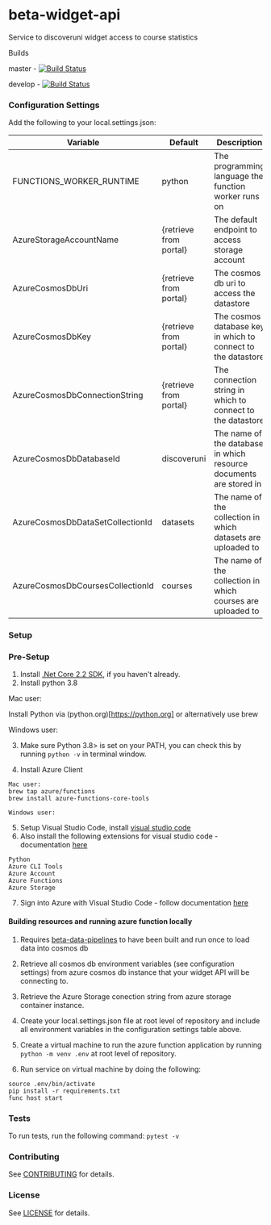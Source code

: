 beta-widget-api
=================
Service to discoveruni widget access to course statistics

Builds

master - [![Build Status](https://dev.azure.com/ofsbeta/discoverUni/_apis/build/status/prod/prod-widget-api?branchName=develop)](https://dev.azure.com/ofsbeta/discoverUni/_build/latest?definitionId=41&branchName=develop)

develop - [![Build Status](https://dev.azure.com/ofsbeta/discoverUni/_apis/build/status/dev/dev-widget-api?branchName=develop)](https://dev.azure.com/ofsbeta/discoverUni/_build/latest?definitionId=37&branchName=develop)

### Configuration Settings

Add the following to your local.settings.json:

| Variable                              | Default                | Description                                                        |
| ------------------------------------- | ---------------------- | ------------------------------------------------------------------ |
| FUNCTIONS_WORKER_RUNTIME              | python                 | The programming language the function worker runs on               |
| AzureStorageAccountName               | {retrieve from portal} | The default endpoint to access storage account                     |
| AzureCosmosDbUri                      | {retrieve from portal} | The cosmos db uri to access the datastore                          |
| AzureCosmosDbKey                      | {retrieve from portal} | The cosmos database key in which to connect to the datastore       |
| AzureCosmosDbConnectionString         | {retrieve from portal} | The connection string in which to connect to the datastore         |
| AzureCosmosDbDatabaseId               | discoveruni            | The name of the database in which resource documents are stored in |
| AzureCosmosDbDataSetCollectionId      | datasets               | The name of the collection in which datasets are uploaded to       |
| AzureCosmosDbCoursesCollectionId      | courses                | The name of the collection in which courses are uploaded to        |

### Setup

### Pre-Setup

1) Install [.Net Core 2.2 SDK](https://dotnet.microsoft.com/download), if you haven't already.
2) Install python 3.8

Mac user:

Install Python via (python.org)[https://python.org] or alternatively use brew

Windows user:

3. Make sure Python 3.8> is set on your PATH, you can check this by running `python -v` in terminal window.

4. Install Azure Client
```
Mac user:
brew tap azure/functions
brew install azure-functions-core-tools

Windows user:
```
5) Setup Visual Studio Code, install [visual studio code](https://code.visualstudio.com/)
6) Also install the following extensions for visual studio code - documentation [here](https://code.visualstudio.com/docs/editor/extension-gallery)

```
Python
Azure CLI Tools
Azure Account
Azure Functions
Azure Storage
```

7) Sign into Azure with Visual Studio Code - follow documentation [here](https://docs.microsoft.com/en-us/azure/azure-functions/tutorial-vs-code-serverless-python#_sign-in-to-azure)

#### Building resources and running azure function locally

1) Requires [beta-data-pipelines](https://github.com/office-for-students/beta-data-pipelines) to have been built and run once to load data into cosmos db

2) Retrieve all cosmos db environment variables (see configuration settings) from azure cosmos db instance that your widget API will be connecting to.

3) Retrieve the Azure Storage conection string from azure storage container instance.

4) Create your local.settings.json file at root level of repository and include all environment variables in the configuration settings table above.

5) Create a virtual machine to run the azure function application by running `python -m venv .env` at root level of repository.

6) Run service on virtual machine by doing the following:
```
source .env/bin/activate
pip install -r requirements.txt
func host start
```

### Tests

To run tests, run the following command: `pytest -v`

### Contributing

See [CONTRIBUTING](CONTRIBUTING.md) for details.

### License

See [LICENSE](LICENSE.md) for details.
